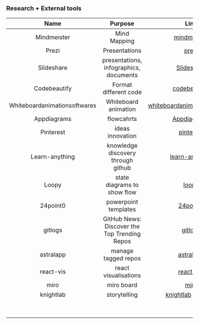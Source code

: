 ### Research + External tools
| Name	|  Purpose 	| Link |
|:-:  |:-:  |:-:|
| Mindmeister | Mind Mapping | [mindmeister](https://www.mindmeister.com/#all) |
| Prezi | Presentations | [prezi](https://prezi.com/dashboard/next/#/videos) |
| Slideshare | presentations, infographics, documents | [Slideshare](https://www.slideshare.net/explore) |
| Codebeautify | Format different code | [codebeautify](https://codebeautify.org/) |
| Whiteboardanimationsoftwares | Whiteboard animation | [whiteboardanimationsoftwares](https://whiteboardanimationsoftwares.com/) |
| Appdiagrams | flowcahrts | [Appdiagrams](https://app.diagrams.net/) |
| Pinterest  | ideas innovation | [pinterest](https://www.pinterest.com.au/ralucastavros/boards/) |
| Learn-anything | knowledge discovery through github  | [learn-anything](https://learn-anything.xyz/) |
| Loopy  | state diagrams to show flow  | [loopy](https://ncase.me/loopy/v1/) |
| 24point0  | powerpoint templates | [24point0](https://www.24point0.com/ppt-shop/raci-matrix-powerpoint-template) |
| gitlogs | GitHub News: Discover the Top Trending Repos | [gitlogs](https://www.gitlogs.com/) |
| astralapp | manage tagged repos | [astralapp](https://app.astralapp.com/) |
| react-vis  | react visualisations | [react-vis](http://uber.github.io/react-vis/#/examples/showcases/misc) |
| miro | miro board | [miro](https://miro.com/login/) |
| knightlab | storytelling | [knightlab](https://knightlab.northwestern.edu/projects/) [example](https://cdn.knightlab.com/libs/timeline3/latest/embed/index.html?source=1JBjVK3qm-geGXRVSH9_bHmIPvteLHiAq80vuLiA493c&font=Default&lang=en&initial_zoom=2&height=650)|
|  |  | []() |
|  |  | []() |
|  |  | []() |
|  |  | []() |
|  |  | []() |
|  |  | []() |
|  |  | []() |
|  |  | []() |
